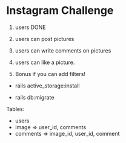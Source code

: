 Instagram Challenge
===================



1. users DONE

2. users can post pictures

3. users can write comments on pictures

4. users can like a picture.

5.  Bonus if you can add filters!



- rails active_storage:install

- rails db:migrate 

Tables:
  - users
  - image => user_id, comments
  - comments => image_id, user_id, comment
   
